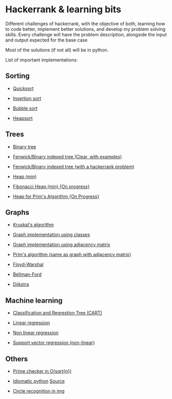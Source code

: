 # Hackerrank & learning bits

Different challenges of hackerrank, with the objective of both, learning how to code better, implement better solutions, and develop my problem solving skills. Every challenge will have the problem description, alongside the input and output expected for the base case

Most of the solutions (if not all) will be in python.

List of important implementations:

## Sorting
* [Quicksort](https://github.com/ForFer/Hackerrank/blob/master/algorithms/sorting/quicksort2Sorting.py)

* [Insertion sort](https://github.com/ForFer/Hackerrank/blob/master/algorithms/sorting/insertionSortPart2.py)

* [Bubble sort](https://github.com/ForFer/Hackerrank/blob/master/implementation/20-Sorting.py)

* [Heapsort](https://github.com/ForFer/Hackerrank/blob/master/implementation/heapsort.py)

## Trees
* [Binary tree](https://github.com/ForFer/Hackerrank/blob/master/implementation/btree.py)

* [Fenwick/Binary indexed tree (Clear, with examples)](https://github.com/ForFer/Hackerrank/blob/master/implementation/BITtree.py)

* [Fenwick/Binary indexed tree (with a hackerrank problem)](https://github.com/ForFer/Hackerrank/blob/master/dataStructures/tree/directConnection.py)

* [Heap (min)](https://github.com/ForFer/Hackerrank/blob/master/implementation/heap.py)

* [Fibonacci Heap (min) {On progress}](https://github.com/ForFer/Hackerrank/blob/master/implementation/fheap.py)

* [Heap for Prim's Algorithm {On Progress}](https://github.com/ForFer/Hackerrank/blob/master/implementation/primHeap.py)

## Graphs
* [Kruskal's algorithm](https://github.com/ForFer/Hackerrank/blob/master/algorithms/graphTheory/kruskal.py)

* [Graph implementation using classes](https://github.com/ForFer/Hackerrank/blob/master/algorithms/graphTheory/bfs.py)

* [Graph implementation using adjacency matrix](https://github.com/ForFer/Hackerrank/blob/master/algorithms/graphTheory/primsSpecialSubtree.py)

* [Prim's algorithm (same as graph with adjacency matrix)](https://github.com/ForFer/Hackerrank/blob/master/algorithms/graphTheory/primsSpecialSubtree.py)

* [Floyd-Warshal](https://github.com/ForFer/Hackerrank/blob/master/implementation/floyd.py)

* [Bellman-Ford](https://github.com/ForFer/Hackerrank/blob/master/implementation/bellmanford.py)

* [Dijkstra](https://github.com/ForFer/Hackerrank/blob/master/implementation/dijkstra.py)

## Machine learning
* [Classification and Regrestion Tree (CART)](https://github.com/ForFer/Hackerrank/blob/master/artificialIntelligence/machineLearning/laptopBatteryLife.py)

* [Linear regression](https://github.com/ForFer/Hackerrank/blob/master/implementation/linearRegression.py)

* [Non linear regression](https://github.com/ForFer/Hackerrank/blob/master/implementation/nonLinearRegression.py)

* [Support vector regression (non-linear)](https://github.com/ForFer/Hackerrank/blob/master/implementation/supportVectorRegression.py)

## Others

* [Prime checker in O(sqrt{n}) ](https://github.com/ForFer/Hackerrank/blob/master/implementation/primeChecker.py)

* [Idiomatic python](https://github.com/ForFer/Hackerrank/blob/master/implementation/idiomaticPython.py) [Source](https://www.youtube.com/watch?v=OSGv2VnC0go)

* [Circle recognition in img](https://github.com/ForFer/Hackerrank/blob/master/artificialIntelligence/digitalImageAnalysis/ball_spotting.py)
